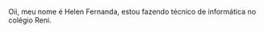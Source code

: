 Oii, meu nome é Helen Fernanda, estou fazendo técnico de informática no colégio Reni.   
<!---
Helleenn/Helleenn is a ✨ special ✨ repository because its `README.md` (this file) appears on your GitHub profile.
You can click the Preview link to take a look at your changes.
--->

